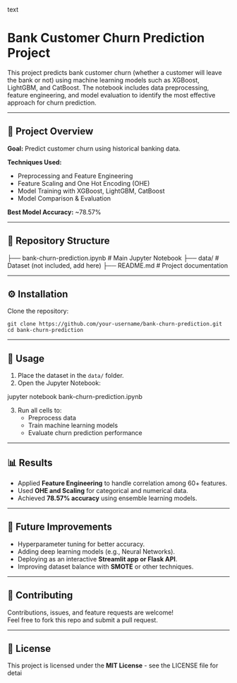 text
# Bank Customer Churn Prediction Project

This project predicts bank customer churn (whether a customer will leave the bank or not) using machine learning models such as XGBoost, LightGBM, and CatBoost. The notebook includes data preprocessing, feature engineering, and model evaluation to identify the most effective approach for churn prediction.

---

## 📌 Project Overview

**Goal:** Predict customer churn using historical banking data.

**Techniques Used:**
- Preprocessing and Feature Engineering  
- Feature Scaling and One Hot Encoding (OHE)  
- Model Training with XGBoost, LightGBM, CatBoost  
- Model Comparison & Evaluation  

**Best Model Accuracy:** ~78.57%

---

## 📂 Repository Structure

├── bank-churn-prediction.ipynb # Main Jupyter Notebook
├── data/ # Dataset (not included, add here)
├── README.md # Project documentation

---

## ⚙️ Installation

Clone the repository:
```
git clone https://github.com/your-username/bank-churn-prediction.git
cd bank-churn-prediction
```
---

## 🚀 Usage

1. Place the dataset in the `data/` folder.  
2. Open the Jupyter Notebook:

jupyter notebook bank-churn-prediction.ipynb


3. Run all cells to:
   - Preprocess data  
   - Train machine learning models  
   - Evaluate churn prediction performance  

---

## 📊 Results

- Applied **Feature Engineering** to handle correlation among 60+ features.  
- Used **OHE and Scaling** for categorical and numerical data.  
- Achieved **78.57% accuracy** using ensemble learning models.  

---

## 🔮 Future Improvements

- Hyperparameter tuning for better accuracy.  
- Adding deep learning models (e.g., Neural Networks).  
- Deploying as an interactive **Streamlit app or Flask API**.  
- Improving dataset balance with **SMOTE** or other techniques.  

---

## 🤝 Contributing

Contributions, issues, and feature requests are welcome!  
Feel free to fork this repo and submit a pull request.

---

## 📜 License

This project is licensed under the **MIT License** - see the LICENSE file for detai